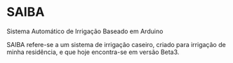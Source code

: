 # SAIBA
Sistema Automático de Irrigação Baseado em Arduino

SAIBA refere-se a um sistema de irrigação caseiro, criado para irrigação de minha residência, e que hoje encontra-se em versão Beta3. 
